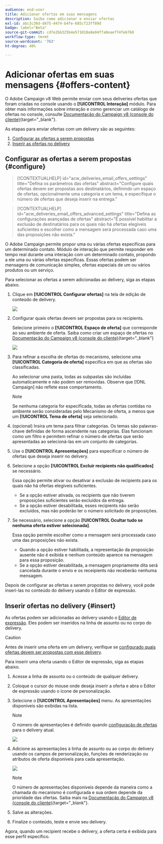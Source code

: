 ```yaml
---
audience: end-user
title: Adicionar ofertas em suas mensagens
description: Saiba como adicionar e enviar ofertas
exl-id: abc3c36d-d475-4474-b4fe-685cf23ff89d
badge: label="Beta"
source-git-commit: cd7e2bb325b4e571018a8e04ffa0eaef74fe6768
workflow-type: tm+mt
source-wordcount: '763'
ht-degree: 40%

---
```



# Adicionar ofertas em suas mensagens {#offers-content}

O Adobe Campaign v8 Web permite enviar com seus deliveries ofertas que foram criadas no console usando o **[!UICONTROL Interação]** módulo. Para obter mais informações sobre interação e como gerenciar um catálogo de ofertas no console, consulte [Documentação do Campaign v8 (console do cliente)](https://experienceleague.adobe.com/docs/campaign/campaign-v8/offers/interaction.html?lang=pt-BR){target="_blank"}.

As etapas para enviar ofertas com um delivery são as seguintes:

1. [Configurar as ofertas a serem propostas](#configure)
1. [Inserir as ofertas no delivery](#insert)

## Configurar as ofertas a serem propostas {#configure}

>[!CONTEXTUALHELP]
>id="acw_deliveries_email_offers_settings"
>title="Defina os parâmetros das ofertas"
>abstract="Configure quais ofertas devem ser propostas aos destinatários, definindo um espaço de ofertas, opcionalmente uma categoria e um tema, e especifique o número de ofertas que deseja inserir na entrega."

>[!CONTEXTUALHELP]
>id="acw_deliveries_email_offers_advanced_settings"
>title="Defina as configurações avançadas de ofertas"
>abstract="É possível habilitar a exclusão de destinatários para os quais não há ofertas elegíveis suficientes e escolher como a mensagem será processada caso uma das proposições não exista."

O Adobe Campaign permite propor uma ou várias ofertas específicas para um determinado contato. Módulo de interação que permite responder em tempo real durante uma interação com um determinado contato, propondo a ele uma ou várias ofertas específicas. Essas ofertas podem ser mensagens de comunicação simples, ofertas especiais de um ou vários produtos ou um serviço.

Para selecionar as ofertas a serem adicionadas ao delivery, siga as etapas abaixo.

1. Clique em **[!UICONTROL Configurar ofertas]** na tela de edição de conteúdo de delivery.

   ![](assets/setup-offers.png)

1. Configurar quais ofertas devem ser propostas para os recipients.

   Selecione primeiro o **[!UICONTROL Espaço de oferta]** que corresponde ao seu ambiente de oferta. Saiba como criar um espaço de ofertas no [Documentação do Campaign v8 (console do cliente)](https://experienceleague.adobe.com/docs/campaign/campaign-v8/offers/interaction-settings/interaction-offer-spaces.html){target="_blank"}

   ![](assets/create-content-offers.png)

1. Para refinar a escolha de ofertas do mecanismo, selecione uma **[!UICONTROL Categoria de oferta]** específica em que as ofertas são classificadas.

   Ao selecionar uma pasta, todas as subpastas são incluídas automaticamente e não podem ser removidas. Observe que [!DNL Campaign] não reflete esse comportamento.

   >[!NOTE]
   >
   >Se nenhuma categoria for especificada, todas as ofertas contidas no ambiente serão consideradas pelo Mecanismo de oferta, a menos que um **[!UICONTROL Tema de oferta]** seja selecionado.

1. (opcional) Insira um tema para filtrar categorias. Os temas são palavras-chave definidas de forma ascendente nas categorias. Elas funcionam como um filtro e permitem refinar o número de ofertas que serão apresentadas ao selecioná-las em um conjunto de categorias.

1. Use o **[!UICONTROL Apresentações]** para especificar o número de ofertas que deseja inserir no delivery.

1. Selecione a opção **[!UICONTROL Excluir recipients não qualificados]** se necessário.

   Essa opção permite ativar ou desativar a exclusão de recipients para os quais não há ofertas elegíveis suficientes.

   * Se a opção estiver ativada, os recipients que não tiverem proposições suficientes serão excluídos da entrega.
   * Se a opção estiver desabilitada, esses recipients não serão excluídos, mas não poderão ter o número solicitado de proposições.

1. Se necessário, selecione a opção **[!UICONTROL Ocultar tudo se nenhuma oferta estiver selecionada]**.

   Essa opção permite escolher como a mensagem será processada caso uma das proposições não exista.

   * Quando a opção estiver habilitada, a representação da proposição ausente não é exibida e nenhum conteúdo aparece na mensagem para essa proposição.
   * Se a opção estiver desabilitada, a mensagem propriamente dita será cancelada durante o envio e os receipients não receberão nenhuma mensagem.

Depois de configurar as ofertas a serem propostas no delivery, você pode inseri-las no conteúdo do delivery usando o Editor de expressão.

## Inserir ofertas no delivery {#insert}

As ofertas podem ser adicionadas ao delivery usando o [Editor de expressão](../personalization/gs-personalization.md#access). Eles podem ser inseridos na linha de assunto ou no corpo do delivery.

>[!CAUTION]
>
>Antes de inserir uma oferta em um delivery, verifique se [configurado quais ofertas devem ser propostas com esse delivery](#configure).

Para inserir uma oferta usando o Editor de expressão, siga as etapas abaixo.

1. Acesse a linha de assunto ou o conteúdo de qualquer delivery.

1. Coloque o cursor do mouse onde deseja inserir a oferta e abra o Editor de expressão usando o ícone de personalização.

1. Selecione o **[!UICONTROL Apresentações]** menu. As apresentações disponíveis são exibidas na lista.

   >[!NOTE]
   >
   >O número de apresentações é definido quando [configuração de ofertas](#configure) para o delivery atual.

   ![](assets/offer-insertion.png)

1. Adicione as apresentações à linha de assunto ou ao corpo do delivery usando os campos de personalização, funções de renderização ou atributos de oferta disponíveis para cada apresentação.

   ![](assets/offer-inserted.png)

   >[!NOTE]
   >
   >O número de apresentações disponíveis depende da maneira como a chamada do mecanismo é configurada e sua ordem depende da prioridade das ofertas. Saiba mais na [Documentação do Campaign v8 (console do cliente)](https://experienceleague.adobe.com/docs/campaign/campaign-v8/offers/interaction-best-practices.html){target="_blank"}.

1. Salve as alterações.

1. Finalize o conteúdo, teste e envie seu delivery.

Agora, quando um recipient recebe o delivery, a oferta certa é exibida para esse perfil específico.
